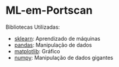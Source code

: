 # ML-em-Portscan

Bibliotecas Utilizadas:

* [sklearn](https://scikit-learn.org/stable/): Aprendizado de máquinas
* [pandas](https://pandas.pydata.org/docs/): Manipulação de dados
* [matplotlib](https://matplotlib.org/stable/index.html): Gráfico
* [numpy](https://numpy.org/doc/stable/): Manipulação de dados gigantes
